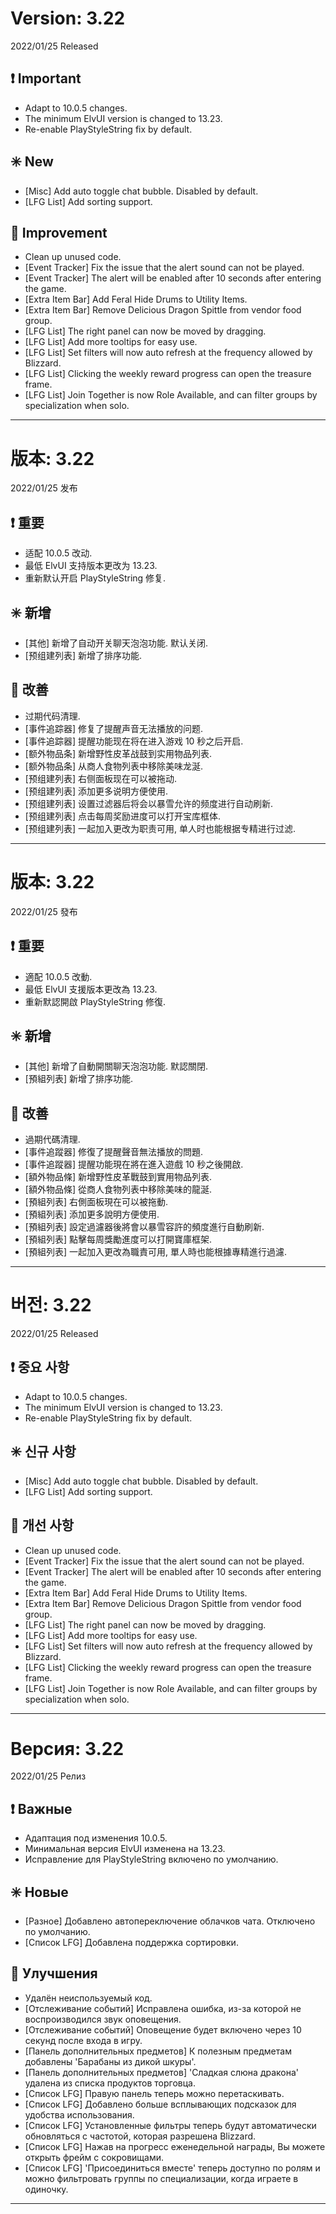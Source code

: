 # Version: 3.22
2022/01/25 Released
## ❗ Important
- Adapt to 10.0.5 changes.
- The minimum ElvUI version is changed to 13.23.
- Re-enable PlayStyleString fix by default.
## ✳️ New
- [Misc] Add auto toggle chat bubble. Disabled by default.
- [LFG List] Add sorting support.
## 💪 Improvement
- Clean up unused code.
- [Event Tracker] Fix the issue that the alert sound can not be played.
- [Event Tracker] The alert will be enabled after 10 seconds after entering the game.
- [Extra Item Bar] Add Feral Hide Drums to Utility Items.
- [Extra Item Bar] Remove Delicious Dragon Spittle from vendor food group.
- [LFG List] The right panel can now be moved by dragging.
- [LFG List] Add more tooltips for easy use.
- [LFG List] Set filters will now auto refresh at the frequency allowed by Blizzard.
- [LFG List] Clicking the weekly reward progress can open the treasure frame.
- [LFG List] Join Together is now Role Available, and can filter groups by specialization when solo.

------
# 版本: 3.22
2022/01/25 发布
## ❗ 重要
- 适配 10.0.5 改动.
- 最低 ElvUI 支持版本更改为 13.23.
- 重新默认开启 PlayStyleString 修复.
## ✳️ 新增
- [其他] 新增了自动开关聊天泡泡功能. 默认关闭.
- [预组建列表] 新增了排序功能.
## 💪 改善
- 过期代码清理.
- [事件追踪器] 修复了提醒声音无法播放的问题.
- [事件追踪器] 提醒功能现在将在进入游戏 10 秒之后开启.
- [额外物品条] 新增野性皮革战鼓到实用物品列表.
- [额外物品条] 从商人食物列表中移除美味龙涎.
- [预组建列表] 右侧面板现在可以被拖动.
- [预组建列表] 添加更多说明方便使用.
- [预组建列表] 设置过滤器后将会以暴雪允许的频度进行自动刷新.
- [预组建列表] 点击每周奖励进度可以打开宝库框体.
- [预组建列表] 一起加入更改为职责可用, 单人时也能根据专精进行过滤.

------
# 版本: 3.22
2022/01/25 發布
## ❗ 重要
- 適配 10.0.5 改動.
- 最低 ElvUI 支援版本更改為 13.23.
- 重新默認開啟 PlayStyleString 修復.
## ✳️ 新增
- [其他] 新增了自動開關聊天泡泡功能. 默認關閉.
- [預組列表] 新增了排序功能.
## 💪 改善
- 過期代碼清理.
- [事件追蹤器] 修復了提醒聲音無法播放的問題.
- [事件追蹤器] 提醒功能現在將在進入遊戲 10 秒之後開啟.
- [額外物品條] 新增野性皮革戰鼓到實用物品列表.
- [額外物品條] 從商人食物列表中移除美味的龍涎.
- [預組列表] 右側面板現在可以被拖動.
- [預組列表] 添加更多說明方便使用.
- [預組列表] 設定過濾器後將會以暴雪容許的頻度進行自動刷新.
- [預組列表] 點擊每周獎勵進度可以打開寶庫框架.
- [預組列表] 一起加入更改為職責可用, 單人時也能根據專精進行過濾.

------
# 버전: 3.22
2022/01/25 Released
## ❗ 중요 사항
- Adapt to 10.0.5 changes.
- The minimum ElvUI version is changed to 13.23.
- Re-enable PlayStyleString fix by default.
## ✳️ 신규 사항
- [Misc] Add auto toggle chat bubble. Disabled by default.
- [LFG List] Add sorting support.
## 💪 개선 사항
- Clean up unused code.
- [Event Tracker] Fix the issue that the alert sound can not be played.
- [Event Tracker] The alert will be enabled after 10 seconds after entering the game.
- [Extra Item Bar] Add Feral Hide Drums to Utility Items.
- [Extra Item Bar] Remove Delicious Dragon Spittle from vendor food group.
- [LFG List] The right panel can now be moved by dragging.
- [LFG List] Add more tooltips for easy use.
- [LFG List] Set filters will now auto refresh at the frequency allowed by Blizzard.
- [LFG List] Clicking the weekly reward progress can open the treasure frame.
- [LFG List] Join Together is now Role Available, and can filter groups by specialization when solo.

------
# Версия: 3.22
2022/01/25 Релиз
## ❗ Важные
- Адаптация под изменения 10.0.5.
- Минимальная версия ElvUI изменена на 13.23.
- Исправление для PlayStyleString включено по умолчанию.
## ✳️ Новые
- [Разное] Добавлено автопереключение облачков чата. Отключено по умолчанию.
- [Список LFG] Добавлена поддержка сортировки.
## 💪 Улучшения
- Удалён неиспользуемый код.
- [Отслеживание событий] Исправлена ошибка, из-за которой не воспроизводился звук оповещения.
- [Отслеживание событий] Оповещение будет включено через 10 секунд после входа в игру.
- [Панель дополнительных предметов] К полезным предметам добавлены 'Барабаны из дикой шкуры'.
- [Панель дополнительных предметов] 'Сладкая слюна дракона' удалена из списка продуктов торговца.
- [Список LFG] Правую панель теперь можно перетаскивать.
- [Список LFG] Добавлено больше всплывающих подсказок для удобства использования.
- [Список LFG] Установленные фильтры теперь будут автоматически обновляться с частотой, которая разрешена Blizzard.
- [Список LFG] Нажав на прогресс еженедельной награды, Вы можете открыть фрейм с сокровищами.
- [Список LFG] 'Присоединиться вместе' теперь доступно по ролям и можно фильтровать группы по специализации, когда играете в одиночку.

------
